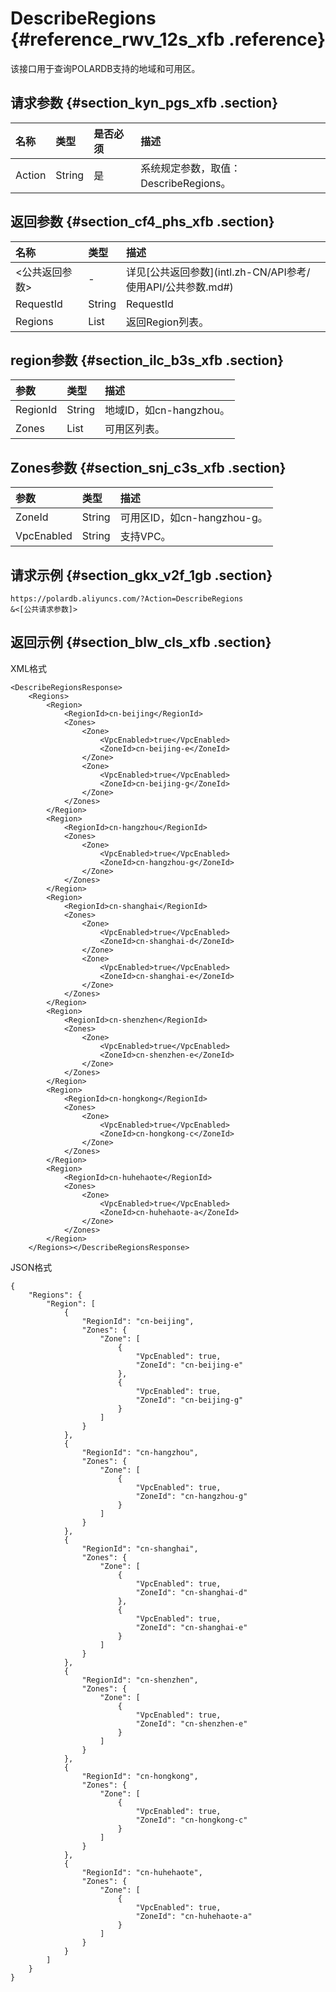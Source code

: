 # DescribeRegions {#reference_rwv_12s_xfb .reference}

该接口用于查询POLARDB支持的地域和可用区。

## 请求参数 {#section_kyn_pgs_xfb .section}

|名称|类型|是否必须|描述|
|:-|:-|:---|:-|
|Action|String|是|系统规定参数，取值：DescribeRegions。|

## 返回参数 {#section_cf4_phs_xfb .section}

|名称|类型|描述|
|:-|:-|:-|
|<公共返回参数\>|-|详见[公共返回参数](intl.zh-CN/API参考/ 使用API/公共参数.md#)|
|RequestId|String|RequestId|
|Regions|List|返回Region列表。|

## region参数 {#section_ilc_b3s_xfb .section}

|参数|类型|描述|
|:-|:-|:-|
|RegionId|String|地域ID，如cn-hangzhou。|
|Zones|List|可用区列表。|

## Zones参数 {#section_snj_c3s_xfb .section}

|参数|类型|描述|
|:-|:-|:-|
|ZoneId|String|可用区ID，如cn-hangzhou-g。|
|VpcEnabled|String|支持VPC。|

## 请求示例 {#section_gkx_v2f_1gb .section}

```
https://polardb.aliyuncs.com/?Action=DescribeRegions
&<[公共请求参数]>
```

## 返回示例 {#section_blw_cls_xfb .section}

XML格式

```
<DescribeRegionsResponse>
	<Regions>
		<Region>
			<RegionId>cn-beijing</RegionId>
			<Zones>
				<Zone>
					<VpcEnabled>true</VpcEnabled>
					<ZoneId>cn-beijing-e</ZoneId>
				</Zone>
				<Zone>
					<VpcEnabled>true</VpcEnabled>
					<ZoneId>cn-beijing-g</ZoneId>
				</Zone>
			</Zones>
		</Region>
		<Region>
			<RegionId>cn-hangzhou</RegionId>
			<Zones>
				<Zone>
					<VpcEnabled>true</VpcEnabled>
					<ZoneId>cn-hangzhou-g</ZoneId>
				</Zone>
			</Zones>
		</Region>
		<Region>
			<RegionId>cn-shanghai</RegionId>
			<Zones>
				<Zone>
					<VpcEnabled>true</VpcEnabled>
					<ZoneId>cn-shanghai-d</ZoneId>
				</Zone>
				<Zone>
					<VpcEnabled>true</VpcEnabled>
					<ZoneId>cn-shanghai-e</ZoneId>
				</Zone>
			</Zones>
		</Region>
		<Region>
			<RegionId>cn-shenzhen</RegionId>
			<Zones>
				<Zone>
					<VpcEnabled>true</VpcEnabled>
					<ZoneId>cn-shenzhen-e</ZoneId>
				</Zone>
			</Zones>
		</Region>
		<Region>
			<RegionId>cn-hongkong</RegionId>
			<Zones>
				<Zone>
					<VpcEnabled>true</VpcEnabled>
					<ZoneId>cn-hongkong-c</ZoneId>
				</Zone>
			</Zones>
		</Region>
		<Region>
			<RegionId>cn-huhehaote</RegionId>
			<Zones>
				<Zone>
					<VpcEnabled>true</VpcEnabled>
					<ZoneId>cn-huhehaote-a</ZoneId>
				</Zone>
			</Zones>
		</Region>
	</Regions></DescribeRegionsResponse>
```

JSON格式

```
{
    "Regions": {
        "Region": [
            {
                "RegionId": "cn-beijing", 
                "Zones": {
                    "Zone": [
                        {
                            "VpcEnabled": true, 
                            "ZoneId": "cn-beijing-e"
                        }, 
                        {
                            "VpcEnabled": true, 
                            "ZoneId": "cn-beijing-g"
                        }
                    ]
                }
            }, 
            {
                "RegionId": "cn-hangzhou", 
                "Zones": {
                    "Zone": [
                        {
                            "VpcEnabled": true, 
                            "ZoneId": "cn-hangzhou-g"
                        }
                    ]
                }
            }, 
            {
                "RegionId": "cn-shanghai", 
                "Zones": {
                    "Zone": [
                        {
                            "VpcEnabled": true, 
                            "ZoneId": "cn-shanghai-d"
                        }, 
                        {
                            "VpcEnabled": true, 
                            "ZoneId": "cn-shanghai-e"
                        }
                    ]
                }
            }, 
            {
                "RegionId": "cn-shenzhen", 
                "Zones": {
                    "Zone": [
                        {
                            "VpcEnabled": true, 
                            "ZoneId": "cn-shenzhen-e"
                        }
                    ]
                }
            }, 
            {
                "RegionId": "cn-hongkong", 
                "Zones": {
                    "Zone": [
                        {
                            "VpcEnabled": true, 
                            "ZoneId": "cn-hongkong-c"
                        }
                    ]
                }
            }, 
            {
                "RegionId": "cn-huhehaote", 
                "Zones": {
                    "Zone": [
                        {
                            "VpcEnabled": true, 
                            "ZoneId": "cn-huhehaote-a"
                        }
                    ]
                }
            }
        ]
    }
}
```

